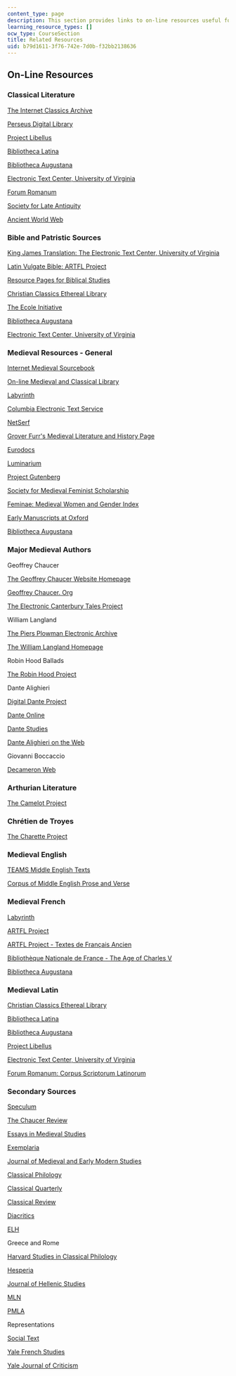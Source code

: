 ```yaml
---
content_type: page
description: This section provides links to on-line resources useful for the course.
learning_resource_types: []
ocw_type: CourseSection
title: Related Resources
uid: b79d1611-3f76-742e-7d0b-f32bb2138636
---
```


On-Line Resources
-----------------

### Classical Literature

[The Internet Classics Archive](http://classics.mit.edu/index.html)

[Perseus Digital Library](http://www.perseus.tufts.edu/)

[Project Libellus](http://www.hhhh.org/perseant/libellus/)

[Bibliotheca Latina](http://www.gutenberg.org/files/27672/27672-h/files/comm.html)

[Bibliotheca Augustana](http://www.fh-augsburg.de/~harsch/augustana.html)

[Electronic Text Center, University of Virginia](http://etext.lib.virginia.edu/latin.html)

[Forum Romanum](http://www.forumromanum.org/)

[Society for Late Antiquity](https://web.archive.org/web/20090120175304/http://www.sc.edu/ltantsoc/)

[Ancient World Web](http://www.julen.net/ancient/)

### Bible and Patristic Sources

[King James Translation: The Electronic Text Center, University of Virginia](http://etext.lib.virginia.edu/kjv.browse.html)

[Latin Vulgate Bible: ARTFL Project](http://www.lib.uchicago.edu/efts/ARTFL/public/bibles/vulgate.search.html)

[Resource Pages for Biblical Studies](http://www.torreys.org/bible/)

[Christian Classics Ethereal Library](http://www.ccel.org/)

[The Ecole Initiative](http://mahan.wonkwang.ac.kr/link/med/christianity/earlysources/document.html)

[Bibliotheca Augustana](http://www.fh-augsburg.de/~harsch/augustana.html)

[Electronic Text Center, University of Virginia](http://etext.lib.virginia.edu/latin.html)

### Medieval Resources - General

[Internet Medieval Sourcebook](http://www.fordham.edu/halsall/sbook.html)

[On-line Medieval and Classical Library](http://omacl.org/)

[Labyrinth](https://blogs.commons.georgetown.edu/labyrinth/categories/home/about-the-labyrinth/)

[Columbia Electronic Text Service](http://www.columbia.edu/cu/lweb/indiv/ets/offsite.subject.html#medieval)

[NetSerf](http://www.netserf.org/)

[Grover Furr's Medieval Literature and History Page](http://www.chss.montclair.edu/english/furr/medieval.html)

[Eurodocs](http://www.lib.byu.edu/~rdh/eurodocs/homepage.html)

[Luminarium](http://www.luminarium.org/lumina.htm)

[Project Gutenberg](http://www.gutenberg.org/)

[Society for Medieval Feminist Scholarship](http://smfsweb.org/)

[Feminae: Medieval Women and Gender Index](https://inpress.lib.uiowa.edu/feminae/WhatIsFeminae.aspx)

[Early Manuscripts at Oxford](http://image.ox.ac.uk/)

[Bibliotheca Augustana](http://www.fh-augsburg.de/~harsch/augustana.html)

### Major Medieval Authors

Geoffrey Chaucer

[The Geoffrey Chaucer Website Homepage](https://chaucer.fas.harvard.edu/)

[Geoffrey Chaucer. Org](http://chaucer.org.uk/)

[The Electronic Canterbury Tales Project](http://hosting.uaa.alaska.edu/afdtk/ECT_Main.htm)

William Langland

[The Piers Plowman Electronic Archive](http://piers.chass.ncsu.edu/)

[The William Langland Homepage](http://web.archive.org/web/20011216230127/www.english.upenn.edu/~lwarner/piers.html/)

Robin Hood Ballads

[The Robin Hood Project](http://www.lib.rochester.edu/camelot/rh/rhhome.stm)

Dante Alighieri

[Digital Dante Project](http://dante.ilt.columbia.edu/)

[Dante Online](http://www.danteonline.it/italiano/home_ita.asp)

[Dante Studies](https://www.dantesociety.org/publications/dante-studies)

[Dante Alighieri on the Web](http://www.greatdante.net/)

Giovanni Boccaccio

[Decameron Web](http://www.brown.edu/Research/Decameron/)

### Arthurian Literature

[The Camelot Project](http://www.lib.rochester.edu/camelot/cphome.stm)

### Chrétien de Troyes

[The Charette Project](http://www.princeton.edu/~lancelot/)

### Medieval English

[TEAMS Middle English Texts](http://www.lib.rochester.edu/camelot/teams/tmsmenu.htm)

[Corpus of Middle English Prose and Verse](http://quod.lib.umich.edu/c/cme/)

### Medieval French

[Labyrinth](https://blogs.commons.georgetown.edu/labyrinth/categories/home/about-the-labyrinth/)

[ARTFL Project](https://artfl-project.uchicago.edu/)

[ARTFL Project - Textes de Français Ancien](http://www.lib.uchicago.edu/efts/ARTFL/projects/TLA/)

[Bibliothèque Nationale de France - The Age of Charles V](http://www.bnf.fr/fr/acc/x.accueil.html)

[Bibliotheca Augustana](http://www.fh-augsburg.de/~harsch/augustana.html#fr)

### Medieval Latin

[Christian Classics Ethereal Library](http://www.ccel.org/)

[Bibliotheca Latina](http://polyglot.lss.wisc.edu/classics/biblio.htm)

[Bibliotheca Augustana](http://www.fh-augsburg.de/~harsch/augustana.html)

[Project Libellus](http://www.hhhh.org/perseant/libellus/)

[Electronic Text Center, University of Virginia](http://etext.lib.virginia.edu/latin.html)

[Forum Romanum: Corpus Scriptorum Latinorum](http://www.forumromanum.org/literature/index.html)

### Secondary Sources

[Speculum](http://www.medievalacademy.org/?page=Speculum)

[The Chaucer Review](http://www.psupress.org/journals/jnls_chaucer.html)

[Essays in Medieval Studies](http://www.luc.edu/publications/medieval/)

[Exemplaria](http://www.english.ufl.edu/exemplaria/)

[Journal of Medieval and Early Modern Studies](https://www.dukeupress.edu/journal-of-medieval-and-early-modern-studies)

[Classical Philology](http://classics.fas.harvard.edu/classical-philology)

[Classical Quarterly](http://www.oxfordjournals.org/our_journals/clquaj/access_purchase/price_list.html)

[Classical Review](http://www.jstor.org/journals/0009840x.html)

[Diacritics](http://www.press.jhu.edu/journals/diacritics/index.html)

[ELH](https://www.press.jhu.edu/journals/elh)

Greece and Rome

[Harvard Studies in Classical Philology](http://www.fas.harvard.edu/~classics/programs/graduate.html#Classical_Philology)

[Hesperia](http://www.ascsa.edu.gr/index.php/publications/hesperia)

[Journal of Hellenic Studies](http://www.jstor.org/journals/00754269.html)

[MLN](http://www.press.jhu.edu/journals/modern_language_notes/index.html)

[PMLA](http://www.mla.org/publications/pmla)

Representations

[Social Text](https://read.dukeupress.edu/social-text)

[Yale French Studies](http://yalepress.yale.edu/yupbooks/SeriesPage.asp?Series=99)

[Yale Journal of Criticism](http://muse.jhu.edu/journals/yale_journal_of_criticism/toc/yale16.1.html)
